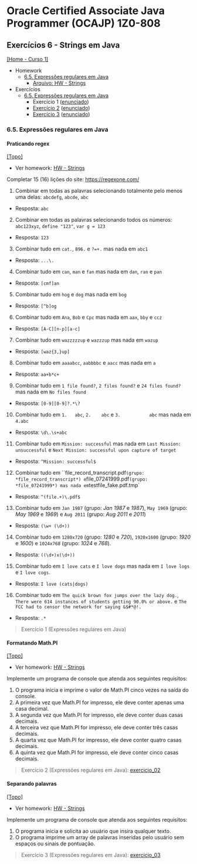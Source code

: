 # Oracle Certified Associate Java Programmer (OCAJP) 1Z0-808

## Exercícios 6 - Strings em Java
[[Home - Curso 1]](../../README.md#curso-1)<br />

- Homework
  - [6.5. Expressões regulares em Java](#65-expressões-regulares-em-java)
    - [Arquivo: HW - Strings](./05_arquivos/homework/HW%20-%20Strings.pdf)
- Exercícios
  - [6.5. Expressões regulares em Java](#65-expressões-regulares-em-java)
    - Exercício 1 ([enunciado](#praticando-regex))
    - [Exercício 2](./exercicio_02/) ([enunciado](#formatando-mathpi))
    - [Exercício 3](./exercicio_03/) ([enunciado](#separando-palavras))

### 6.5. Expressões regulares em Java

#### Praticando regex
[[Topo]](#)<br />

- Ver homework: [HW - Strings](./05_arquivos/homework/HW%20-%20Strings.pdf)

Completar 15 (16) lições do site: https://regexone.com/

1. Combinar em todas as palavras selecionando totalmente pelo menos uma delas: `abcdefg`, `abcde`, `abc`
  - Resposta: `abc`
2. Combinar em todas as palavras selecionando todos os números: `abc123xyz`, `define "123"`, `var g = 123`
  - Resposta: `123`
3. Combinar tudo em `cat.`, `896.` e `?=+.` mas nada em `abc1`
  - Resposta: `...\.`
4. Combinar tudo em `can`, `man` e `fan` mas nada em `dan`, `ran` e `pan`
  - Resposta: `[cmf]an`
5. Combinar tudo em `hog` e `dog` mas nada em `bog`
  - Resposta: `[^b]og`
6. Combinar tudo em `Ana`, `Bob` e `Cpc` mas nada em `aax`, `bby` e `ccz`
  - Resposta: `[A-C][n-p][a-c]`
7. Combinar tudo em `wazzzzzup` e `wazzzup` mas nada em `wazup`
  - Resposta: `[waz{3,}up]`
8. Combinar tudo em `aaaabcc`, `aabbbbc` e `aacc` mas nada em `a`
  - Resposta: `aa+b*c+`
9. Combinar tudo em `1 file found?`, `2 files found?` e `24 files found?` mas nada em `No files found`
  - Resposta: `[0-9][0-9]?.*\?`
10. Combinar tudo em `1.   abc`, `2.	abc` e `3.           abc` mas nada em `4.abc`
  - Resposta: `\d\.\s+abc`
11. Combinar tudo em `Mission: successful` mas nada em `Last Mission: unsuccessful` e `Next Mission: successful upon capture of target`
  - Resposta: `^Mission: successful$`
12. Combinar tudo em ``file_record_transcript.pdf` (grupo: *file_record_transcript*) e `file_07241999.pdf` (grupo: *file_07241999*) mas nada em `testfile_fake.pdf.tmp`
  - Resposta: `^(file.+)\.pdf$`
13. Combinar tudo em `Jan 1987` (grupo: *Jan 1987* e *1987*), `May 1969` (grupo: *May 1969* e *1969*) e `Aug 2011` (grupo: *Aug 2011* e *2011*)
  - Resposta: `(\w+ (\d+))`
14. Combinar tudo em `1280x720` (grupo:  *1280* e *720*), `1920x1600` (grupo: *1920* e *1600*) e `1024x768` (grupo: *1024* e *768*).
  - Resposta: `((\d+)x(\d+))`
15. Combinar tudo em `I love cats` e `I love dogs` mas nada em `I love logs` e `I love cogs`.
  - Resposta: `I love (cats|dogs)`
16. Combinar tudo em `The quick brown fox jumps over the lazy dog.`, `There were 614 instances of students getting 90.0% or above.` e `The FCC had to censor the network for saying &$#*@!.`
  - Resposta: `.*`

> Exercício 1 (Expressões regulares em Java)

#### Formatando Math.PI
[[Topo]](#)<br />

- Ver homework: [HW - Strings](./05_arquivos/homework/HW%20-%20Strings.pdf)

Implemente um programa de console que atenda aos seguintes requisitos:
1. O programa inicia e imprime o valor de Math.PI cinco vezes na saída do console.
2. A primeira vez que Math.PI for impresso, ele deve conter apenas uma casa decimal.
3. A segunda vez que Math.PI for impresso, ele deve conter duas casas decimais.
4. A terceira vez que Math.PI for impresso, ele deve conter três casas decimais.
5. A quarta vez que Math.PI for impresso, ele deve conter quatro casas decimais.
6. A quinta vez que Math.PI for impresso, ele deve conter cinco casas decimais.

> Exercício 2 (Expressões regulares em Java): [exercicio_02](./exercicio_02/)

#### Separando palavras
[[Topo]](#)<br />

- Ver homework: [HW - Strings](./05_arquivos/homework/HW%20-%20Strings.pdf)

Implemente um programa de console que atenda aos seguintes requisitos:
1. O programa inicia e solicita ao usuário que insira qualquer texto.
2. O programa imprime um array de palavras inseridas pelo usuário sem espaços ou sinais de pontuação.

> Exercício 3 (Expressões regulares em Java): [exercicio_03](./exercicio_03/)

